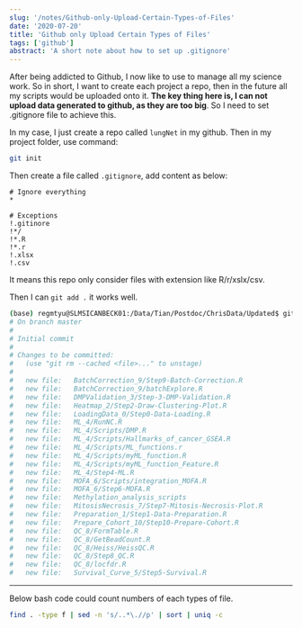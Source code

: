 ```yaml
---
slug: '/notes/Github-only-Upload-Certain-Types-of-Files'
date: '2020-07-20'
title: 'Github only Upload Certain Types of Files'
tags: ['github']
abstract: 'A short note about how to set up .gitignore'
---
```


After being addicted to Github, I now like to use to manage all my science work. So in short, I want to create each project a repo, then in the future all my scripts would be uploaded onto it. **The key thing here is, I can not upload data generated to github, as they are too big**. So I need to set .gitignore file to achieve this.

In my case, I just create a repo called `lungNet` in my github. Then in my project folder, use command:
```bash
git init
```

Then create a file called `.gitignore`, add content as below:
```git
# Ignore everything
*

# Exceptions
!.gitinore
!*/
!*.R
!*.r
!.xlsx
!.csv
```

It means this repo only consider files with extension like R/r/xslx/csv.

Then I can `git add .` it works well.

```bash
(base) regmtyu@SLMSICANBECK01:/Data/Tian/Postdoc/ChrisData/Updated$ git status
# On branch master
#
# Initial commit
#
# Changes to be committed:
#   (use "git rm --cached <file>..." to unstage)
#
#	new file:   BatchCorrection_9/Step9-Batch-Correction.R
#	new file:   BatchCorrection_9/batchExplore.R
#	new file:   DMPValidation_3/Step-3-DMP-Validation.R
#	new file:   Heatmap_2/Step2-Draw-Clustering-Plot.R
#	new file:   LoadingData_0/Step0-Data-Loading.R
#	new file:   ML_4/RunNC.R
#	new file:   ML_4/Scripts/DMP.R
#	new file:   ML_4/Scripts/Hallmarks_of_cancer_GSEA.R
#	new file:   ML_4/Scripts/ML_functions.r
#	new file:   ML_4/Scripts/myML_function.R
#	new file:   ML_4/Scripts/myML_function_Feature.R
#	new file:   ML_4/Step4-ML.R
#	new file:   MOFA_6/Scripts/integration_MOFA.R
#	new file:   MOFA_6/Step6-MOFA.R
#	new file:   Methylation_analysis_scripts
#	new file:   MitosisNecrosis_7/Step7-Mitosis-Necrosis-Plot.R
#	new file:   Preparation_1/Step1-Data-Preparation.R
#	new file:   Prepare_Cohort_10/Step10-Prepare-Cohort.R
#	new file:   QC_8/FormTable.R
#	new file:   QC_8/GetBeadCount.R
#	new file:   QC_8/Heiss/HeissQC.R
#	new file:   QC_8/Step8_QC.R
#	new file:   QC_8/locfdr.R
#	new file:   Survival_Curve_5/Step5-Survival.R
```


---

Below bash code could count numbers of each types of file.
```bash
find . -type f | sed -n 's/..*\.//p' | sort | uniq -c
```